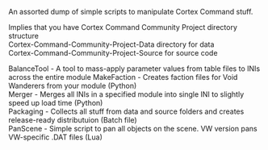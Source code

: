 An assorted dump of simple scripts to manipulate Cortex Command stuff.  
  
Implies that you have Cortex Command Community Project directory structure  
Cortex-Command-Community-Project-Data directory for data  
Cortex-Command-Community-Project-Source for source code  
  
BalanceTool - A tool to mass-apply parameter values from table files to INIs across the entire module
MakeFaction - Creates faction files for Void Wanderers from your module (Python)  
Merger - Merges all INIs in a specified module into single INI to slightly speed up load time (Python)  
Packaging - Collects all stuff from data and source folders and creates release-ready  distributuion (Batch file)  
PanScene - Simple script to pan all objects on the scene. VW version pans VW-specific .DAT files (Lua)  
